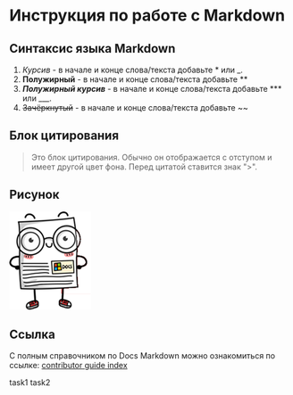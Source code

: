 # Инструкция по работе с Markdown
## Синтаксис языка Markdown

1. *Курсив* - в начале и конце слова/текста добавьте * или _.
2. **Полужирный** - в начале и конце слова/текста добавьте **
3. ***Полужирный курсив*** - в начале и конце слова/текста добавьте *** или ___.
4. ~~Зачёркнутый~~ - в начале и конце слова/текста добавьте ~~

## Блок цитирования

>Это блок цитирования. Обычно он отображается с отступом и имеет другой цвет фона. Перед цитатой ставится знак ">".

## Рисунок
![alt text for image](Image.png)

## Ссылка
С полным справочником по Docs Markdown можно ознакомиться по ссылке: 
[contributor guide index](https://docs.microsoft.com/ru-ru/contribute/markdown-reference)

task1
task2
